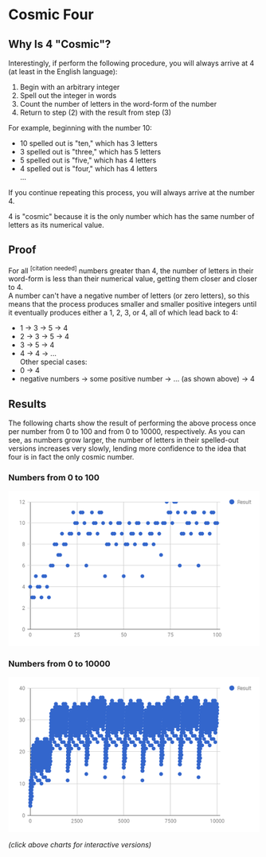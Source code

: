 # Cosmic Four

## Why Is 4 "Cosmic"?
Interestingly, if perform the following procedure, you will always arrive at 4 (at least in the English language):
1. Begin with an arbitrary integer
2. Spell out the integer in words
3. Count the number of letters in the word-form of the number
4. Return to step (2) with the result from step (3)

For example, beginning with the number 10:  
  - 10 spelled out is "ten,"   which has 3 letters  
  - 3  spelled out is "three," which has 5 letters  
  - 5  spelled out is "five,"  which has 4 letters  
  - 4  spelled out is "four,"  which has 4 letters  
...

If you continue repeating this process, you will always arrive at the number 4.

4 is "cosmic" because it is the only number which has the same number of letters as its numerical value.

## Proof
For all <sup>[citation needed]</sup> numbers greater than 4, the number of letters in their word-form is less than their numerical value, getting them closer and closer to 4.  
A number can't have a negative number of letters (or zero letters), so this means that the process produces smaller and smaller positive integers until it eventually produces either a 1, 2, 3, or 4, all of which lead back to 4:  
 - 1 -> 3 -> 5 -> 4
 - 2 -> 3 -> 5 -> 4
 - 3 -> 5 -> 4
 - 4 -> 4 -> ...  
Other special cases:  
 - 0 -> 4
 - negative numbers -> some positive number -> ... (as shown above) -> 4

## Results
The following charts show the result of performing the above process once per number from 0 to 100 and from 0 to 10000, respectively. As you can see, as numbers grow larger, the number of letters in their spelled-out versions increases very slowly, lending more confidence to the idea that four is in fact the only cosmic number.  

### Numbers from 0 to 100 
[![Chart 1](chart1.png)](https://docs.google.com/spreadsheets/d/e/2PACX-1vQUwPpcpuZXmU4O2UB8aWidqYp2kwAxdC1AEnqzMDTWGGSGKwOAHZdHX4D-G8Wc8wd7iEhYemALRpAP/pubchart?oid=277922962&format=interactive)

### Numbers from 0 to 10000
[![Chart 2](chart3.png)](https://docs.google.com/spreadsheets/d/e/2PACX-1vQUwPpcpuZXmU4O2UB8aWidqYp2kwAxdC1AEnqzMDTWGGSGKwOAHZdHX4D-G8Wc8wd7iEhYemALRpAP/pubchart?oid=1275451316&format=interactive)

_(click above charts for interactive versions)_
